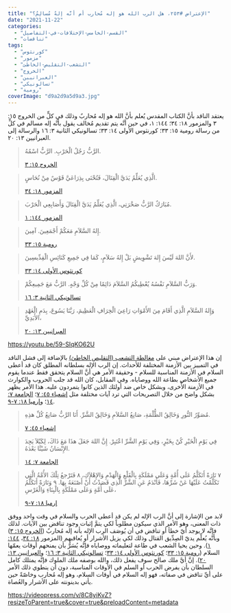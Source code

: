 ```yaml
---
title: "الإعتراض #٢٥٣، هل الرب الله هو إله مُحارب أم أنَّه إلهٌ مُسالِمٌ؟"
date: "2021-11-22"
categories: 
  - "القسم-الخامس-الإختلافات-في-التفاصيل"
  - "تناقضات"
tags: 
  - "كورنثوس"
  - "مزمور"
  - "التشعب-التقليص-الخاطئ"
  - "الخروج"
  - "العبرانيين"
  - "تسالونيكي"
  - "رومية"
coverImage: "d9a2d9a5d9a3.jpg"
---
```


يعتقد الناقد بأنَّ الكتاب المقدس يُعلم بأنَّ الله هو إله مُحاربٌ وذلك في كلٍّ من الخروج ١٥: ٣ والمزمور ١٨: ٣٤؛ ١٤٤: ١، في حين أنَّه يتم تقديم مُخالف يقول بأنَّه إله مسالم في كلٍّ من رسالة رومية ١٥: ٣٣؛ كورنثوس الأولى ١٤: ٣٣؛ تسالونيكي الثانية ٣: ١٦ والرسالة إلى العبرانيين ١٣: ٢٠.

> الرَّبُّ رَجُلُ الْحَرْبِ. الرَّبُّ اسْمُهُ.  
> 
> [الخروج ١٥: ٣](https://my.bible.com/bible/101/EXO.15.3)

> الَّذِي يُعَلِّمُ يَدَيَّ الْقِتَالَ، فَتُحْنَى بِذِرَاعَيَّ قَوْسٌ مِنْ نُحَاسٍ.  
> 
> [المزمور ١٨: ٣٤](https://my.bible.com/bible/101/PSA.18.34)

> مُبَارَكٌ الرَّبُّ صَخْرَتِي، الَّذِي يُعَلِّمُ يَدَيَّ الْقِتَالَ وَأَصَابِعِي الْحَرْبَ.
> 
> [المزمور ١٤٤: ١](https://my.bible.com/bible/101/PSA.144.1)

> إِلهُ السَّلاَمِ مَعَكُمْ أَجْمَعِينَ. آمِينَ.
> 
> [رومية ١٥: ٣٣](https://my.bible.com/bible/101/ROM.15.33)

> لأَنَّ اللهَ لَيْسَ إِلهَ تَشْوِيشٍ بَلْ إِلهُ سَلاَمٍ، كَمَا فِي جَمِيعِ كَنَائِسِ الْقِدِّيسِينَ.
> 
> [كورنثوس الأولى ١٤: ٣٣](https://my.bible.com/bible/101/1CO.14.33)

> وَرَبُّ السَّلاَمِ نَفْسُهُ يُعْطِيكُمُ السَّلاَمَ دَائِمًا مِنْ كُلِّ وَجْهٍ. الرَّبُّ مَعَ جَمِيعِكُمْ.
> 
> [تسالونيكي الثانية ٣: ١٦](https://my.bible.com/bible/101/2TH.3.16)

> وَإِلهُ السَّلاَمِ الَّذِي أَقَامَ مِنَ الأَمْوَاتِ رَاعِيَ الْخِرَافِ الْعَظِيمَ، رَبَّنَا يَسُوعَ، بِدَمِ الْعَهْدِ الأَبَدِيِّ،
> 
> [العبرانيين ١٣: ٢٠](https://my.bible.com/bible/101/HEB.13.20)

https://youtu.be/59-SIqKO62U

إن هذا الإعتراض مبني على [مغالطة التشعب (التقليص الخاطئ)](https://reasonofhope.com/2019/07/25/bifurcation/) بالإضافة إلى فشل الناقد في التمييز بين الأزمنة المختلفة للأحداث. إن الرب الإله بسلطانه المطلق كان قد أعطى السلام في الأزمنة المناسبة للسلام - وحقيقة الأمر هي أنَّ السلام يتحقق فقط عندما يقوم جميع الأشخاص بطاعة الله ووصاياه. وفي المقابل، كان الله قد جلب الحروب والكوارث في الأزمنة الأُخرى، وبشكل خاص ضد أولئك الذين كانوا يتمردون عليه. هذا الأمر يظهر بشكل واضح من خلال التصريحات التي ترد آيات مختلفة مثل [إشعياء ٤٥: ٧](https://my.bible.com/bible/101/ISA.45.7)؛ [الجامعة ٧: ١٤](https://my.bible.com/bible/101/ECC.7.14)؛ و[إرميا ١٨: ٧-٩](https://my.bible.com/bible/101/JER.18.7-9).

> مُصَوِّرُ النُّورِ وَخَالِقُ الظُّلْمَةِ، صَانِعُ السَّلاَمِ وَخَالِقُ الشَّرِّ. أَنَا الرَّبُّ صَانِعُ كُلِّ هذِهِ.
> 
> [إشعياء ٤٥: ٧](https://my.bible.com/bible/101/ISA.45.7)

> فِي يَوْمِ الْخَيْرِ كُنْ بِخَيْرٍ، وَفِي يَوْمِ الشَّرِّ اعْتَبِرْ. إِنَّ اللهَ جَعَلَ هذَا مَعَ ذَاكَ، لِكَيْلاَ يَجِدَ الإِنْسَانُ شَيْئًا بَعْدَهُ.
> 
> [الجامعة ٧: ١٤](https://my.bible.com/bible/101/ECC.7.14)

> ٧ تَارَةً أَتَكَلَّمُ عَلَى أُمَّةٍ وَعَلَى مَمْلَكَةٍ بِالْقَلْعِ وَالْهَدْمِ وَالإِهْلاَكِ، ٨ فَتَرْجعُ تِلْكَ الأُمَّةُ الَّتِي تَكَلَّمْتُ عَلَيْهَا عَنْ شَرِّهَا، فَأَنْدَمُ عَنِ الشَّرِّ الَّذِي قَصَدْتُ أَنْ أَصْنَعَهُ بِهَا. ٩ وَتَارَةً أَتَكَلَّمُ عَلَى أُمَّةٍ وَعَلَى مَمْلَكَةٍ بِالْبِنَاءِ وَالْغَرْسِ،
> 
> [إرميا ١٨: ٧-٩](https://my.bible.com/bible/101/JER.18.7-9)

لابد من الإشارة إلى أنَّ الرب الإله لم يكن قد أعطى الحرب والسلام في وقت واحد ووفق ذات المعنى، وهو الأمر الذي سيكون مطلوباً لكي يتمَّ إثبات وجود تناقض بين الآيات. لذلك فإنَّه لا يوجد أيّ خطأ أو تناقض في أن يُوصَف الرب الإله بأنه إله مُحاربٌ ([الخروج ١٥: ٣](https://my.bible.com/bible/101/EXO.15.3)) وبأنَّه يُعلِّم يديّ الصِدِّيق القتال وذلك لكي يزيل الأشرار أو يُعاقبهم (المزمور [١٨: ٣٤](https://my.bible.com/bible/101/PSA.34.18)، [١٤٤: ١](https://my.bible.com/bible/101/PSA.144.1)). وحين يحيا الشعب في طاعة لتعليماته ووصاياه فإنَّه يُسَرُّ بأن يمنحهم أوقات يعمّها السلام ([رومية ١٥: ٣٣](https://my.bible.com/bible/101/ROM.15.33)؛ [كورنثوس الأولى ١٤: ٣٣](https://my.bible.com/bible/101/1CO.14.33)؛ [تسالونيكي الثانية ٣: ١٦](https://my.bible.com/bible/101/2TH.3.16)؛ و[العبرانيين ١٣: ٢٠](https://my.bible.com/bible/101/HEB.13.20)). إنَّ أيَّ ملك صالح سوف يفعل ذلك، والله بوصفه ملك الملوك فإنَّه يمتلك كامل السلطان بأن يفرض الحرب أو السلم في الأوقات المناسبة، دون أن ينطوي ذلك الأمر على أيِّ تناقض في صفاته، فهو إله السلام في أوقات السلام، وهو إله مُحارب وخاصّةً حين يأتي بدينونته على الأشرار والعُصاة.

https://videopress.com/v/8C8yiKvZ?resizeToParent=true&cover=true&preloadContent=metadata
